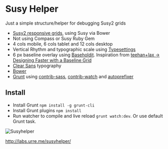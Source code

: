 
# Susy Helper

Just a simple structure/helper for debugging Susy2 grids

+ [Susy2 responsive grids](susy.oddbird.net), using Susy via Bower
+ Not using Compass or Susy Ruby Gem
+ 4 cols mobile, 6 cols tablet and 12 cols desktop
+ Vertical Rhythm and typographic scale using [Typesettings](http://typesettings.io/)
+ 6 px baseline overlay using [Baseholdit](http://basehold.it). Inspiration from [teehan+lax -> Designing Faster with a Baseline Grid](http://www.teehanlax.com/blog/designing-faster-with-a-baseline-grid/)
+ [Clear Sans](https://01.org/clear-sans) typography
+ [Bower](http://bower.io)
+ [Grunt](gruntjs.com) using [contrib-sass](https://github.com/gruntjs/grunt-contrib-sass), [contrib-watch](https://github.com/gruntjs/grunt-contrib-watch) and [autoprefixer](https://github.com/nDmitry/grunt-autoprefixer)

## Install

+ Install Grunt `npm install -g grunt-cli`
+ Install Grunt plugins `npm install`
+ Run watcher to compile and live reload `grunt watch:dev`. Or use default Grunt task.

![Susyhelper](https://dl.dropboxusercontent.com/u/1162759/susyhelper.gif)

http://labs.urre.me/susyhelper/